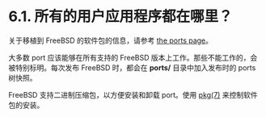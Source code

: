 # 6.1. 所有的用户应用程序都在哪里？

关于移植到 FreeBSD 的软件包的信息，请参考 [the ports page](https://www.freebsd.org/ports/)。

大多数 port 应该能够在所有支持的 FreeBSD 版本上工作。那些不能工作的，会被特别标明。每次发布 FreeBSD 时，都会在 **ports/** 目录中加入发布时的 ports 树快照。

FreeBSD 支持二进制压缩包，以方便安装和卸载 port。使用 [pkg(7)](https://www.freebsd.org/cgi/man.cgi?query=pkg&sektion=7&format=html) 来控制软件包的安装。
